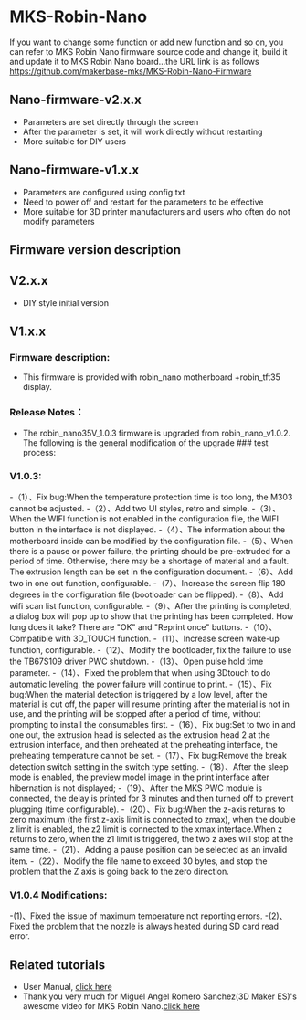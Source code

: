 # MKS-Robin-Nano
If you want to change some function or add new function and so on, you can refer to MKS Robin Nano firmware source code and change it, build it and update it to MKS Robin Nano board...the URL link is as follows  
https://github.com/makerbase-mks/MKS-Robin-Nano-Firmware

## Nano-firmware-v2.x.x
- Parameters are set directly through the screen
- After the parameter is set, it will work directly without restarting
- More suitable for DIY users

## Nano-firmware-v1.x.x
- Parameters are configured using config.txt
- Need to power off and restart for the parameters to be effective
- More suitable for 3D printer manufacturers and users who often do not modify parameters

## Firmware version description
## V2.x.x
- DIY style initial version

## V1.x.x
### Firmware description:
- This firmware is provided with robin_nano motherboard +robin_tft35 display.
### Release Notes：
- The robin_nano35V_1.0.3 firmware is upgraded from robin_nano_v1.0.2. The following is the general modification of the upgrade ### test process:
### V1.0.3:
-（1）、Fix bug:When the temperature protection time is too long, the M303 cannot be adjusted.
-（2）、Add two UI styles, retro and simple.
-（3）、When the WIFI function is not enabled in the configuration file, the WIFI button in the interface is not displayed.
-（4）、The information about the motherboard inside can be modified by the configuration file.
-（5）、When there is a pause or power failure, the printing should be pre-extruded for a period of time. Otherwise, there may be a shortage of material and a fault. The extrusion length can be set in the configuration document.
-（6）、Add two in one out function, configurable.
-（7）、Increase the screen flip 180 degrees in the configuration file (bootloader can be flipped).
-（8）、Add wifi scan list function, configurable.
-（9）、After the printing is completed, a dialog box will pop up to show that the printing has been completed. How long does it take? There are "OK" and "Reprint once" buttons.
-（10）、Compatible with 3D_TOUCH function.
-（11）、Increase screen wake-up function, configurable.
-（12）、Modify the bootloader, fix the failure to use the TB67S109 driver PWC shutdown.
-（13）、Open pulse hold time parameter.
-（14）、Fixed the problem that when using 3Dtouch to do automatic leveling, the power failure will continue to print.
-（15）、Fix bug:When the material detection is triggered by a low level, after the material is cut off, the paper will resume printing after the material is not in use, and the printing will be stopped after a period of time, without prompting to install the consumables first.
-（16）、Fix bug:Set to two in and one out, the extrusion head is selected as the extrusion head 2 at the extrusion interface, and then preheated at the preheating interface, the preheating temperature cannot be set.
-（17）、Fix bug:Remove the break detection switch setting in the switch type setting.
-（18）、After the sleep mode is enabled, the preview model image in the print interface after hibernation is not displayed;
-（19）、After the MKS PWC module is connected, the delay is printed for 3 minutes and then turned off to prevent plugging (time configurable).
-（20）、Fix bug:When the z-axis returns to zero maximum (the first z-axis limit is connected to zmax), when the double z limit is enabled, the z2 limit is connected to the xmax interface.When z returns to zero, when the z1 limit is triggered, the two z axes will stop at the same time.
-（21）、Adding a pause position can be selected as an invalid item.
-（22）、Modify the file name to exceed 30 bytes, and stop the problem that the Z axis is going back to the zero direction.

### V1.0.4 Modifications:
 -(1)、Fixed the issue of maximum temperature not reporting errors.
 -(2)、Fixed the problem that the nozzle is always heated during SD card read error.

## Related tutorials
- User Manual, [click here](https://github.com/makerbase-mks/MKS-Robin-Nano/wiki/MKS-Robin-Nano-User-Manual)
- Thank you very much for Miguel Angel Romero Sanchez(3D Maker ES)'s awesome video for MKS Robin Nano.[click here](https://www.youtube.com/watch?v=ucmC3b5-Wj4&feature=share&fbclid=IwAR2TWLEQ-a9ndR3HesDfjPQxTEMIGboHutLvQPGv8t6IWoZZtjgn14PVID4)
